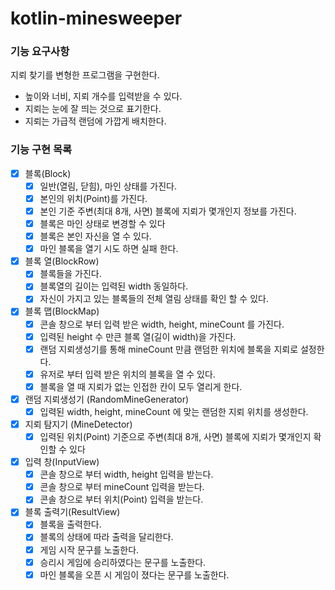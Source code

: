 # kotlin-minesweeper

### 기능 요구사항

지뢰 찾기를 변형한 프로그램을 구현한다.

- 높이와 너비, 지뢰 개수를 입력받을 수 있다.
- 지뢰는 눈에 잘 띄는 것으로 표기한다.
- 지뢰는 가급적 랜덤에 가깝게 배치한다.

### 기능 구현 목록

- [x] 블록(Block)
    - [x] 일반(열림, 닫힘), 마인 상태를 가진다.
    - [x] 본인의 위치(Point)를 가진다.
    - [x] 본인 기준 주변(최대 8개, 사면) 블록에 지뢰가 몇개인지 정보를 가진다.
    - [x] 블록은 마인 상태로 변경할 수 있다
    - [x] 블록은 본인 자신을 열 수 있다.
    - [x] 마인 블록을 열기 시도 하면 실패 한다.
- [x] 블록 열(BlockRow)
  - [x] 블록들을 가진다.
  - [x] 블록열의 길이는 입력된 width 동일하다.
  - [x] 자신이 가지고 있는 블록들의 전체 열림 상태를 확인 할 수 있다.
- [x] 블록 맵(BlockMap)
    - [x] 콘솔 창으로 부터 입력 받은 width, height, mineCount 를 가진다.
    - [x] 입력된 height 수 만큰 블록 열(길이 width)을 가진다.
    - [x] 랜덤 지뢰생성기를 통해 mineCount 만큼 랜덤한 위치에 블록을 지뢰로 설정한다.
    - [x] 유저로 부터 입력 받은 위치의 블록을 열 수 있다.
    - [x] 블록을 열 때 지뢰가 없는 인접한 칸이 모두 열리게 한다.
- [x] 랜덤 지뢰생성기 (RandomMineGenerator)
  - [x] 입력된 width, height, mineCount 에 맞는 랜덤한 지뢰 위치를 생성한다.
- [x] 지뢰 탐지기 (MineDetector)
  - [x] 입력된 위치(Point) 기준으로 주변(최대 8개, 사면) 블록에 지뢰가 몇개인지 확인할 수 있다
- [x] 입력 창(InputView)
  - [x] 콘솔 창으로 부터 width, height 입력을 받는다.
  - [x] 콘솔 창으로 부터 mineCount 입력을 받는다.
  - [x] 콘솔 창으로 부터 위치(Point) 입력을 받는다.
- [x] 블록 출력기(ResultView)
  - [x] 블록을 출력한다.
  - [x] 블록의 상태에 따라 출력을 달리한다.
  - [x] 게임 시작 문구를 노출한다.
  - [x] 승리시 게임에 승리하였다는 문구를 노출한다.
  - [x] 마인 블록을 오픈 시 게임이 졌다는 문구를 노출한다.
